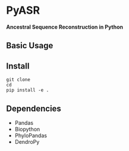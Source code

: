 # PyASR

**Ancestral Sequence Reconstruction in Python**

## Basic Usage



## Install

```
git clone 
cd 
pip install -e .
```

## Dependencies

- Pandas
- Biopython
- PhyloPandas
- DendroPy
